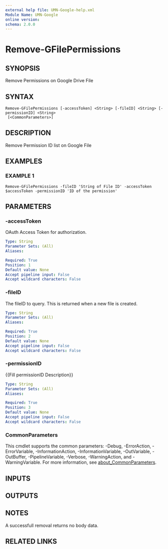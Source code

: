 ```yaml
---
external help file: UMN-Google-help.xml
Module Name: UMN-Google
online version:
schema: 2.0.0
---
```


# Remove-GFilePermissions

## SYNOPSIS
Remove Permissions on Google Drive File

## SYNTAX

```
Remove-GFilePermissions [-accessToken] <String> [-fileID] <String> [-permissionID] <String>
 [<CommonParameters>]
```

## DESCRIPTION
Remove Permission ID list on Google File

## EXAMPLES

### EXAMPLE 1
```
Remove-GFilePermissions -fileID 'String of File ID' -accessToken $accessToken -permissionID 'ID of the permission'
```

## PARAMETERS

### -accessToken
OAuth Access Token for authorization.

```yaml
Type: String
Parameter Sets: (All)
Aliases:

Required: True
Position: 1
Default value: None
Accept pipeline input: False
Accept wildcard characters: False
```

### -fileID
The fileID to query. 
This is returned when a new file is created.

```yaml
Type: String
Parameter Sets: (All)
Aliases:

Required: True
Position: 2
Default value: None
Accept pipeline input: False
Accept wildcard characters: False
```

### -permissionID
{{Fill permissionID Description}}

```yaml
Type: String
Parameter Sets: (All)
Aliases:

Required: True
Position: 3
Default value: None
Accept pipeline input: False
Accept wildcard characters: False
```

### CommonParameters
This cmdlet supports the common parameters: -Debug, -ErrorAction, -ErrorVariable, -InformationAction, -InformationVariable, -OutVariable, -OutBuffer, -PipelineVariable, -Verbose, -WarningAction, and -WarningVariable. For more information, see [about_CommonParameters](http://go.microsoft.com/fwlink/?LinkID=113216).

## INPUTS

## OUTPUTS

## NOTES
A successfull removal returns no body data.

## RELATED LINKS
